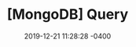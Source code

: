 ---
title: "[MongoDB] Query"
date: 2019-12-21 11:28:28 -0400
categories: devlog
tags: mongodb devlog
---